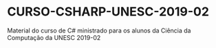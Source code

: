 # CURSO-CSHARP-UNESC-2019-02
Material do curso de C# ministrado para os alunos da Ciência da Computação da UNESC 2019-02
